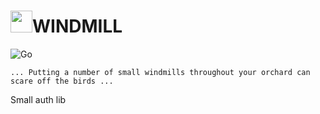 # <img src="https://github.com/healthyorchards/windmill/blob/master/.github/windmill.png" height="35"/>WINDMILL

![Go](https://github.com/healthyorchards/windmill/workflows/Go/badge.svg?branch=master)

```text
... Putting a number of small windmills throughout your orchard can scare off the birds ...
```
Small auth lib
